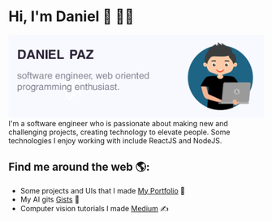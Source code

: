 # Hi, I'm Daniel 👋 👨‍💻

<img src="./gh-header.png" alt="banner of Daniel Paz - Software Engineer">
I'm a software engineer who is passionate about making new and challenging projects, creating technology to elevate people. Some technologies I enjoy working with include ReactJS and NodeJS.


## Find me around the web 🌎:
- Some projects and UIs that I made <a href="https://danielpaz.me/">My Portfolio</a> 💼
- My AI gits <a href="t.github.com/danielpaz6">Gists</a> 🔬
- Computer vision tutorials I made <a href="https://medium.com/@danielpaz601">Medium</a> ✍️


<!--
**danielpaz6/danielpaz6** is a ✨ _special_ ✨ repository because its `README.md` (this file) appears on your GitHub profile.

Here are some ideas to get you started:

- 🔭 I’m currently working on ...
- 🌱 I’m currently learning ...
- 👯 I’m looking to collaborate on ...
- 🤔 I’m looking for help with ...
- 💬 Ask me about ...
- 📫 How to reach me: ...
- 😄 Pronouns: ...
- ⚡ Fun fact: ...
-->
